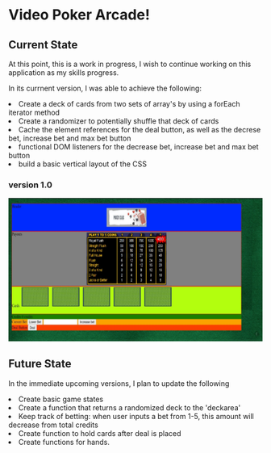 <h1> Video Poker Arcade! </h1>

<h2>Current State</h2>
<p>At this point, this is a work in progress, I wish to continue working on this application as my skills progress.</p>
<p>In its currnent version, I was able to achieve the following:</p>
<li> Create a deck of cards from two sets of array's by using a forEach iterator method</li>
<li> Create a randomizer to potentially shuffle that deck of cards </li>
<li> Cache the element references for the deal button, as well as the decrese bet, increase bet and max bet button </li>
<li> functional DOM listeners for the decrease bet, increase bet and max bet button </li>
<li> build a basic vertical layout of the CSS </li>

<h3> version 1.0 </h3>

<img src="images\pokerclub.png">

<h2>Future State</h2>
<p> In the immediate upcoming versions, I plan to update the following </p>
<li> Create basic game states </li>
<li> Create a function that returns a randomized deck to the 'deckarea' </li>
<li> Keep track of betting: when user inputs a bet from 1-5, this amount will decrease from total credits </li>
<li> Create function to hold cards after deal is placed </li>
<li> Create functions for hands. </li>
